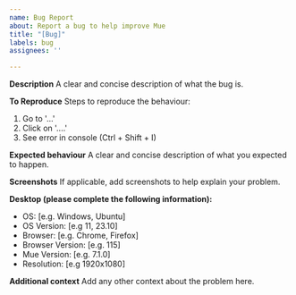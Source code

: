 ```yaml
---
name: Bug Report
about: Report a bug to help improve Mue
title: "[Bug]"
labels: bug
assignees: ''

---
```


**Description**
A clear and concise description of what the bug is.

**To Reproduce**
Steps to reproduce the behaviour:
1. Go to '...'
2. Click on '....'
3. See error in console (Ctrl + Shift + I)

**Expected behaviour**
A clear and concise description of what you expected to happen.

**Screenshots**
If applicable, add screenshots to help explain your problem.

**Desktop (please complete the following information):**
 - OS: [e.g. Windows, Ubuntu]
 - OS Version: [e.g 11, 23.10]
 - Browser: [e.g. Chrome, Firefox]
 - Browser Version: [e.g. 115]
 - Mue Version: [e.g. 7.1.0]
 - Resolution: [e.g 1920x1080]

**Additional context**
Add any other context about the problem here.
